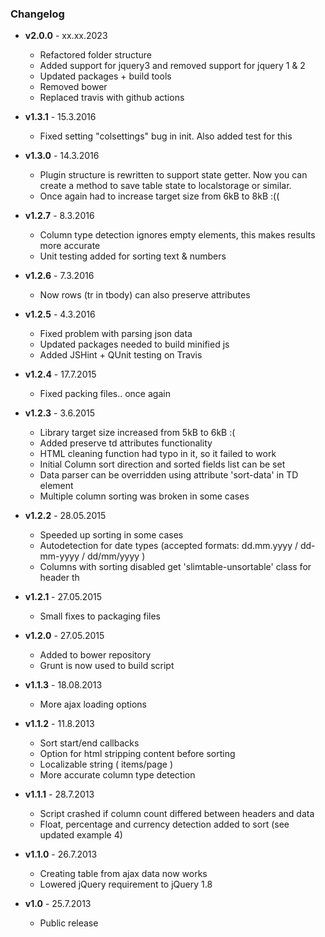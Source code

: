 ### Changelog

- **v2.0.0** - xx.xx.2023

  - Refactored folder structure
  - Added support for jquery3 and removed support for jquery 1 & 2
  - Updated packages + build tools
  - Removed bower
  - Replaced travis with github actions

- **v1.3.1** - 15.3.2016

  - Fixed setting "colsettings" bug in init. Also added test for this

- **v1.3.0** - 14.3.2016

  - Plugin structure is rewritten to support state getter. Now you can create a method to save table state to localstorage or similar.
  - Once again had to increase target size from 6kB to 8kB :((

- **v1.2.7** - 8.3.2016

  - Column type detection ignores empty elements, this makes results more accurate
  - Unit testing added for sorting text & numbers

- **v1.2.6** - 7.3.2016

  - Now rows (tr in tbody) can also preserve attributes

- **v1.2.5** - 4.3.2016

  - Fixed problem with parsing json data
  - Updated packages needed to build minified js
  - Added JSHint + QUnit testing on Travis

- **v1.2.4** - 17.7.2015

  - Fixed packing files.. once again

- **v1.2.3** - 3.6.2015

  - Library target size increased from 5kB to 6kB :(
  - Added preserve td attributes functionality
  - HTML cleaning function had typo in it, so it failed to work
  - Initial Column sort direction and sorted fields list can be set
  - Data parser can be overridden using attribute 'sort-data' in TD element
  - Multiple column sorting was broken in some cases

- **v1.2.2** - 28.05.2015

  - Speeded up sorting in some cases
  - Autodetection for date types (accepted formats: dd.mm.yyyy / dd-mm-yyyy / dd/mm/yyyy )
  - Columns with sorting disabled get 'slimtable-unsortable' class for header th

- **v1.2.1** - 27.05.2015

  - Small fixes to packaging files

- **v1.2.0** - 27.05.2015

  - Added to bower repository
  - Grunt is now used to build script

- **v1.1.3** - 18.08.2013

  - More ajax loading options

- **v1.1.2** - 11.8.2013

  - Sort start/end callbacks
  - Option for html stripping content before sorting
  - Localizable string ( items/page )
  - More accurate column type detection

- **v1.1.1** - 28.7.2013

  - Script crashed if column count differed between headers and data
  - Float, percentage and currency detection added to sort (see updated example 4)

- **v1.1.0** - 26.7.2013

  - Creating table from ajax data now works
  - Lowered jQuery requirement to jQuery 1.8

- **v1.0** - 25.7.2013
  - Public release
